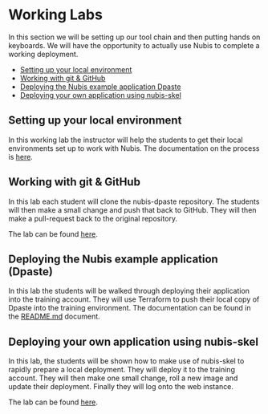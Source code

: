 ﻿# Working Labs
In this section we will be setting up our tool chain and then putting hands on keyboards. We will have the opportunity to actually use Nubis to complete a working deployment.

 - [Setting up your local environment](#setting-up-your-local-environment)
 - [Working with git & GitHub](#working-with-git--github)
 - [Deploying the Nubis example application Dpaste](#deploying-the-nubis-example-application-dpaste)
 - [Deploying your own application using nubis-skel](#deploying-your-own-application-using-nubis-skel)

## Setting up your local environment
In this working lab the instructor will help the students to get their local environments set up to work with Nubis. The documentation on the process is [here](https://github.com/Nubisproject/nubis-docs/blob/master/PREREQUISITES.md).

## Working with git & GitHub
In this lab each student will clone the nubis-dpaste repository. The students will then make a small change and push that back to GitHub. They will then make a pull-request back to the original repository.

The lab can be found [here](labs/nubis-dpaste.md).

## Deploying the Nubis example application (Dpaste)
In this lab the students will be walked through deploying their application into the training account. They will use Terraform to push their local copy of Dpaste into the training environment. The documentation can be found in the [README.md](https://github.com/nubisproject/nubis-dpaste/blob/master/README.md) document.

## Deploying your own application using nubis-skel
In this lab, the students will be shown how to make use of nubis-skel to rapidly prepare a local deployment. They will deploy it to the training account. They will then make one small change, roll a new image and update their deployment. Finally they will log onto the web instance. 

The lab can be found [here](labs/nubis-skel.md).
